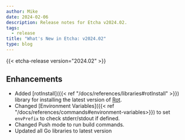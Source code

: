 ```yaml
---
author: Mike
date: 2024-02-06
description: Release notes for Etcha v2024.02.
tags:
  - release
title: "What's New in Etcha: v2024.02"
type: blog
---
```


{{< etcha-release version="2024.02" >}}

## Enhancements

- Added [rotInstall]({{< ref "/docs/references/libraries#rotInstall" >}}) library for installing the latest version of [Rot](https://rotx.dev).
- Changed [Environment Variables]({{< ref "/docs/references/commands#environment-variables>}}) to set `envPrefix` to check stderr/stdout if defined.
- Changed Push mode to run build commands.
- Updated all Go libraries to latest version

